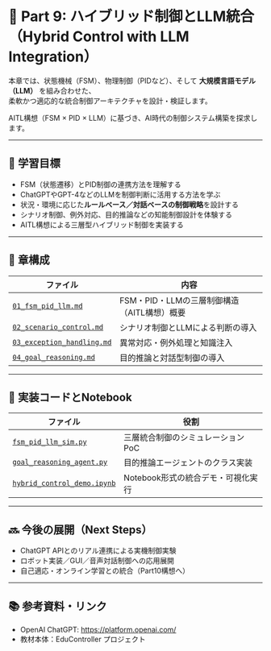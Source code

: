 # 🤖 Part 9: ハイブリッド制御とLLM統合（Hybrid Control with LLM Integration）

本章では、状態機械（FSM）、物理制御（PIDなど）、そして **大規模言語モデル（LLM）** を組み合わせた、  
柔軟かつ適応的な統合制御アーキテクチャを設計・検証します。

AITL構想（FSM × PID × LLM）に基づき、AI時代の制御システム構築を探求します。

---

## 🎯 学習目標

- FSM（状態遷移）とPID制御の連携方法を理解する
- ChatGPTやGPT-4などのLLMを制御判断に活用する方法を学ぶ
- 状況・環境に応じた**ルールベース／対話ベースの制御戦略**を設計する
- シナリオ制御、例外対応、目的推論などの知能制御設計を体験する
- AITL構想による三層型ハイブリッド制御を実装する

---

## 🧩 章構成

| ファイル | 内容 |
|---------|------|
| [`01_fsm_pid_llm.md`](theory/01_fsm_pid_llm.md) | FSM・PID・LLMの三層制御構造（AITL構想）概要 |
| [`02_scenario_control.md`](theory/02_scenario_control.md) | シナリオ制御とLLMによる判断の導入 |
| [`03_exception_handling.md`](theory/03_exception_handling.md) | 異常対応・例外処理と知識注入 |
| [`04_goal_reasoning.md`](theory/04_goal_reasoning.md) | 目的推論と対話型制御の導入 |

---

## 🧪 実装コードとNotebook

| ファイル | 役割 |
|---------|------|
| [`fsm_pid_llm_sim.py`](simulation/fsm_pid_llm_sim.py) | 三層統合制御のシミュレーションPoC |
| [`goal_reasoning_agent.py`](simulation/goal_reasoning_agent.py) | 目的推論エージェントのクラス実装 |
| [`hybrid_control_demo.ipynb`](notebooks/hybrid_control_demo.ipynb) | Notebook形式の統合デモ・可視化実行 |

---

## 🔜 今後の展開（Next Steps）

- ChatGPT APIとのリアル連携による実機制御実験
- ロボット実装／GUI／音声対話制御への応用展開
- 自己適応・オンライン学習との統合（Part10構想へ）

---

## 📚 参考資料・リンク

- OpenAI ChatGPT: https://platform.openai.com/
- 教材本体：EduController プロジェクト
